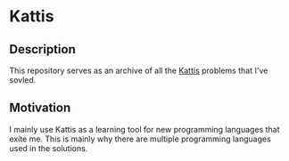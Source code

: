 # Kattis


## Description

This repository serves as an archive of all the [Kattis](https://open.kattis.com/) problems that I've sovled.

## Motivation

I mainly use Kattis as a learning tool for new programming languages that exite me. This is mainly why there are multiple programming languages used in the solutions. 
